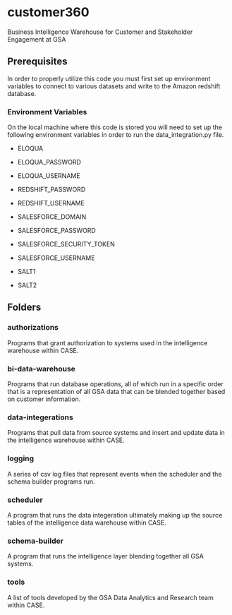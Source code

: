 # customer360
Business Intelligence Warehouse for Customer and Stakeholder Engagement at GSA

## Prerequisites
In order to properly utilize this code you must first set up environment variables to connect to various datasets and write to the Amazon redshift database.

### Environment Variables
On the local machine where this code is stored you will need to set up the following environment variables in order to run the data_integration.py file.

* ELOQUA
* ELOQUA_PASSWORD
* ELOQUA_USERNAME

* REDSHIFT_PASSWORD
* REDSHIFT_USERNAME

* SALESFORCE_DOMAIN
* SALESFORCE_PASSWORD
* SALESFORCE_SECURITY_TOKEN
* SALESFORCE_USERNAME

* SALT1
* SALT2

## Folders
### authorizations
Programs that grant authorization to systems used in the intelligence warehouse within CASE.

### bi-data-warehouse
Programs that run database operations, all of which run in a specific order that is a representation of all GSA data that can be blended together based on customer information.

### data-integerations
Programs that pull data from source systems and insert and update data in the intelligence warehouse within CASE.

### logging
A series of csv log files that represent events when the scheduler and the schema builder programs run.

### scheduler
A program that runs the data integeration ultimately making up the source tables of the intelligence data warehouse within CASE.

### schema-builder
A program that runs the intelligence layer blending together all GSA systems.

### tools
A list of tools developed by the GSA Data Analytics and Research team within CASE.




